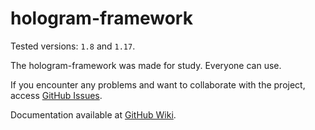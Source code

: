 # hologram-framework

Tested versions: `1.8` and `1.17`.

The hologram-framework was made for study. Everyone can use.<p>
If you encounter any problems and want to collaborate with the project, access [GitHub Issues](https://github.com/eokasta/hologram-framework/issues).

Documentation available at [GitHub Wiki](https://github.com/eokasta/hologram-framework/wiki/).
